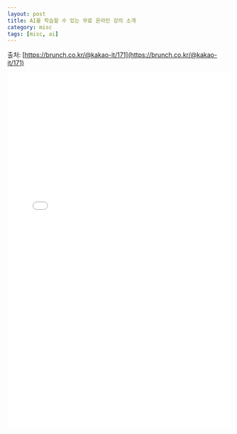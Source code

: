 ```yaml
---
layout: post
title: AI를 학습할 수 있는 무료 온라인 강의 소개
category: misc
tags: [misc, ai]
---
```


출처: [https://brunch.co.kr/@kakao-it/171](https://brunch.co.kr/@kakao-it/171)

<embed src="/assets/pdf/ai_online_course.pdf" type="application/pdf" width="100%" height="800em" />
